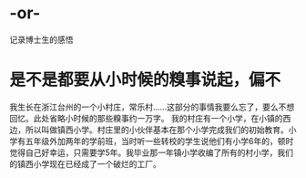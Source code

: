 # -or-
记录博士生的感悟
# 是不是都要从小时候的糗事说起，偏不
我生长在浙江台州的一个小村庄，常乐村……这部分的事情我要么忘了，要么不想回忆。此处省略小时候的那些糗事约一万字。
我的村庄有一个小学，在小镇的西边，所以叫做镇西小学。村庄里的小伙伴基本在那个小学完成我们的初始教育。小学有五年级外加两年的学前班，当时听一些转校的学生说他们有小学6年的，顿时觉得自己好幸运，只需要学5年。我毕业那一年镇小学收编了所有的村小学，我们的镇西小学现在已经成了一个破烂的工厂。
